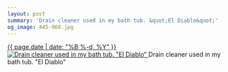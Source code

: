 ```yaml
---
layout: post
summary: 'Drain cleaner used in my bath tub. &quot;El Diablo&quot;'
og_image: 445-960.jpg
---
```


<p>
 <time>
  <a href="/445">
   {{ page.date | date: "%B %-d, %Y" }}
  </a>
 </time>
 <a href="/445">
  <img alt='Drain cleaner used in my bath tub. "El Diablo"' sizes="(min-width: 700px) 50vw, calc(100vw - 2rem)" src="{{ site.assets_url }}/445-480.jpg" srcset="{{ site.assets_url }}/445-960.jpg 960w, {{ site.assets_url }}/445-720.jpg 720w, {{ site.assets_url }}/445-480.jpg 480w, {{ site.assets_url }}/445-240.jpg 240w"/>
 </a>
 <span>
  Drain cleaner used in my bath tub. "El Diablo"
 </span>
</p>
